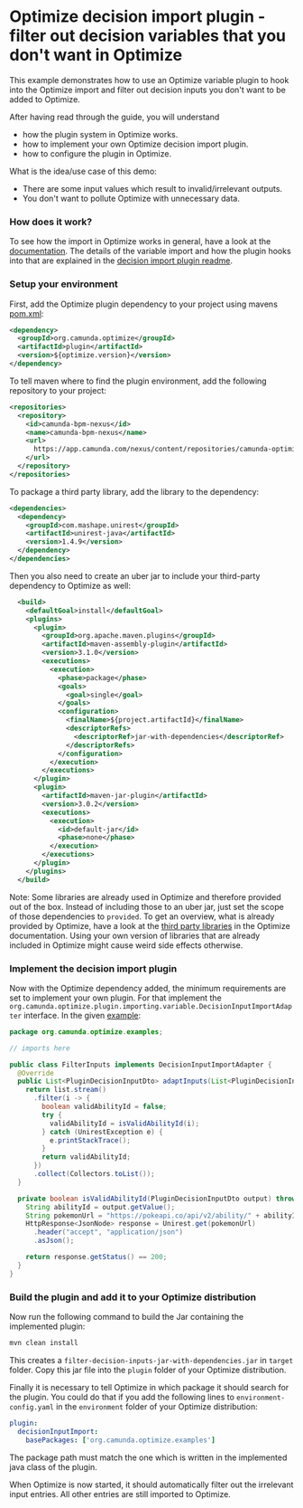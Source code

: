 # Optimize decision import plugin - filter out decision variables that you don't want in Optimize

This example demonstrates how to use an Optimize variable plugin to hook into the
Optimize import and filter out decision inputs you don't want to be added to Optimize. 

After having read through the guide, you will understand

* how the plugin system in Optimize works.
* how to implement your own Optimize decision import plugin.
* how to configure the plugin in Optimize.

What is the idea/use case of this demo:

* There are some input values which result to invalid/irrelevant outputs.
* You don't want to pollute Optimize with unnecessary data.

### How does it work?

To see how the import in Optimize works in general, have a look at the [documentation][4]. 
The details of the variable import and how the plugin hooks into that 
are explained in the [decision import plugin readme][5].

### Setup your environment

First, add the Optimize plugin dependency to your project using mavens [pom.xml][3]:

```xml
<dependency>
  <groupId>org.camunda.optimize</groupId>
  <artifactId>plugin</artifactId>
  <version>${optimize.version}</version>
</dependency>
```

To tell maven where to find the plugin environment, add the following repository to your project:

```xml
<repositories>
  <repository>
    <id>camunda-bpm-nexus</id>
    <name>camunda-bpm-nexus</name>
    <url>
      https://app.camunda.com/nexus/content/repositories/camunda-optimize
    </url>
  </repository>
</repositories>
```

To package a third party library, add the library to the dependency:
```xml
<dependencies>
  <dependency>
    <groupId>com.mashape.unirest</groupId>
    <artifactId>unirest-java</artifactId>
    <version>1.4.9</version>
  </dependency>
</dependencies>
```

Then you also need to create an uber jar to include your third-party dependency 
to Optimize as well:
```xml
  <build>
    <defaultGoal>install</defaultGoal>
    <plugins>
      <plugin>
        <groupId>org.apache.maven.plugins</groupId>
        <artifactId>maven-assembly-plugin</artifactId>
        <version>3.1.0</version>
        <executions>
          <execution>
            <phase>package</phase>
            <goals>
              <goal>single</goal>
            </goals>
            <configuration>
              <finalName>${project.artifactId}</finalName>
              <descriptorRefs>
                <descriptorRef>jar-with-dependencies</descriptorRef>
              </descriptorRefs>
            </configuration>
          </execution>
        </executions>
      </plugin>
      <plugin>
        <artifactId>maven-jar-plugin</artifactId>
        <version>3.0.2</version>
        <executions>
          <execution>
            <id>default-jar</id>
            <phase>none</phase>
          </execution>
        </executions>
      </plugin>
    </plugins>
  </build>
```

Note: Some libraries are already used in Optimize and therefore provided out of the box.
Instead of including those to an uber jar, just set the scope of those dependencies to
`provided`. To get an overview, what is already provided by Optimize, have a look at
the [third party libraries][5] in the Optimize documentation. Using your own version
of libraries that are already included in Optimize might cause weird side effects otherwise.

### Implement the decision import plugin

Now with the Optimize dependency added, the minimum requirements are set to
implement your own plugin. For that implement the 
`org.camunda.optimize.plugin.importing.variable.DecisionInputImportAdapter` interface. In 
the given [example][2]:

```java
package org.camunda.optimize.examples;

// imports here

public class FilterInputs implements DecisionInputImportAdapter {
  @Override
  public List<PluginDecisionInputDto> adaptInputs(List<PluginDecisionInputDto> list) {
    return list.stream()
      .filter(i -> {
        boolean validAbilityId = false;
        try {
          validAbilityId = isValidAbilityId(i);
        } catch (UnirestException e) {
          e.printStackTrace();
        }
        return validAbilityId;
      })
      .collect(Collectors.toList());
  }

  private boolean isValidAbilityId(PluginDecisionInputDto output) throws UnirestException {
    String abilityId = output.getValue();
    String pokemonUrl = "https://pokeapi.co/api/v2/ability/" + abilityId;
    HttpResponse<JsonNode> response = Unirest.get(pokemonUrl)
      .header("accept", "application/json")
      .asJson();

    return response.getStatus() == 200;
  }
}
```

### Build the plugin and add it to your Optimize distribution

Now run the following command to build the Jar containing the implemented plugin:

```cmd
mvn clean install
```

This creates a `filter-decision-inputs-jar-with-dependencies.jar` in `target` folder. Copy this
jar file into the `plugin` folder of your Optimize distribution.

Finally it is necessary to tell Optimize in which package it should search for the plugin. You 
could do that if you add the following lines to `environment-config.yaml` in the 
`environment` folder of your Optimize distribution:
```yaml
plugin:
  decisionInputImport:
    basePackages: ['org.camunda.optimize.examples']
```

The package path must match the one which is written in the implemented java class of the plugin.

When Optimize is now started, it should automatically filter out the irrelevant input entries.
All other entries are still imported to Optimize.

[2]: src/main/java/org/camunda/optimize/examples/FilterInputs.java
[3]: pom.xml
[4]: https://docs.camunda.org/optimize/latest/technical-guide/import/import-overview/
[5]: ../README.md

